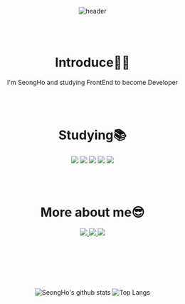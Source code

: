 <div align="center">

<!--  헤더  -->
![header](https://capsule-render.vercel.app/api?type=soft&color=auto&height=300&section=header&text=Hello!&desc=Welcome%20to%20my%20GitHub&fontSize=70&fontColor=FFFFFF)
<br/><br/><br/><br/>

# Introduce🧑‍💻
<!-- 자기소개 -->
I'm SeongHo and studying FrontEnd to become Developer
<br/><br/><br/><br/>
  
# Studying📚
<!-- 공부중인 기술들 -->
<img src="https://img.shields.io/badge/HTML5-E23F26?style=flat&logo=HTML5&logoColor=white"/>
<img src="https://img.shields.io/badge/CSS-1572B6?style=flat&logo=CSS3&logoColor=white"/>
<img src="https://img.shields.io/badge/Bootstrap-yellow?style=flat&logo=Bootstrap&logoColor=7952B3"/>
<img src="https://img.shields.io/badge/JavaScript-gray?style=flat&logo=JavaScript&logoColor=F7DF1E"/>
<img src="https://img.shields.io/badge/React-61DAFB?style=flat&logo=React&logoColor=white"/>
<br/><br/><br/><br/>
  
# More about me😎
<!-- SNS -->
<a href="https://www.notion.so/OH-SeongHo-2ea9539aa582411dafa5135ab7846a98?pvs=4" target="_blank">
  <img src="https://img.shields.io/badge/Notion-333333?style=flat&logo=Notion&logoColor=white"/>
</a>
<a href="https://www.instagram.com/seong___5/?theme=dark" target="_blank">
  <img src="https://img.shields.io/badge/Instagram-E4405F?style=flat&logo=Instagram&logoColor=white"/>
</a>
<a href="tjd985@gmail.com" target="_blank">
  <img src="https://img.shields.io/badge/tjd985@gmail.com-EA4335?style=flat&logo=Gmail&logoColor=white"/>
</a>
<br/><br/><br/><br/><br/><br/><br/>
  
 
![SeongHo's github stats](https://github-readme-stats.vercel.app/api?username=tjd985&show_icons=true&theme=tokyonight)
![Top Langs](https://github-readme-stats.vercel.app/api/top-langs/?username=tjd985&layout=compact&theme=tokyonight)
</div>
